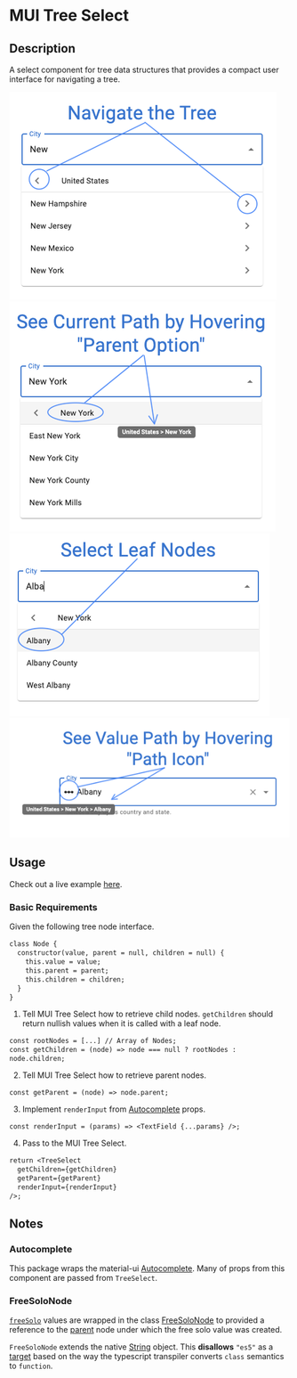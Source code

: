 # MUI Tree Select

## Description

A select component for tree data structures that provides a compact user interface for navigating a tree.

![Navigate the Tree](img/navigate.png)
![See Current Path](img/seeCurrentPath.png)
![Select Leaf Nodes](img/selectLeafNodes.png)
![See Value Path](img/seeValuePath.png)

## Usage

Check out a live example [here](https://codesandbox.io/s/lucid-chaplygin-smyzk).

### Basic Requirements

Given the following tree node interface.

```
class Node {
  constructor(value, parent = null, children = null) {
    this.value = value;
    this.parent = parent;
    this.children = children;
  }
}
```

1. Tell MUI Tree Select how to retrieve child nodes. `getChildren` should return nullish values when it is called with a leaf node.

```
const rootNodes = [...] // Array of Nodes;
const getChildren = (node) => node === null ? rootNodes : node.children;
```

2. Tell MUI Tree Select how to retrieve parent nodes.

```
const getParent = (node) => node.parent;
```

3. Implement `renderInput` from [Autocomplete](https://mui.com/material-ui/api/autocomplete) props.

```
const renderInput = (params) => <TextField {...params} />;
```

4. Pass to the MUI Tree Select.

```
return <TreeSelect
  getChildren={getChildren}
  getParent={getParent}
  renderInput={renderInput}
/>;
```

<!-- Full Interface can be found [here](docs/interfaces/TreeSelectProps.html). -->

## Notes

### Autocomplete

This package wraps the material-ui [Autocomplete](https://material-ui.com/components/autocomplete/). Many of props from this component are passed from `TreeSelect`.

### FreeSoloNode

[`freeSolo`](https://mui.com/material-ui/react-autocomplete/#free-solo) values are wrapped in the class [FreeSoloNode](docs/classes/FreeSoloNode.md) to provided a reference to the [parent](FreeSoloNode.md#parent) node under which the free solo value was created.

`FreeSoloNode` extends the native [String](https://developer.mozilla.org/en-US/docs/Web/JavaScript/Reference/Global_Objects/String) object. This **disallows** `"es5"` as a [target](https://www.typescriptlang.org/tsconfig#target) based on the way the typescript transpiler converts `class` semantics to `function`.
